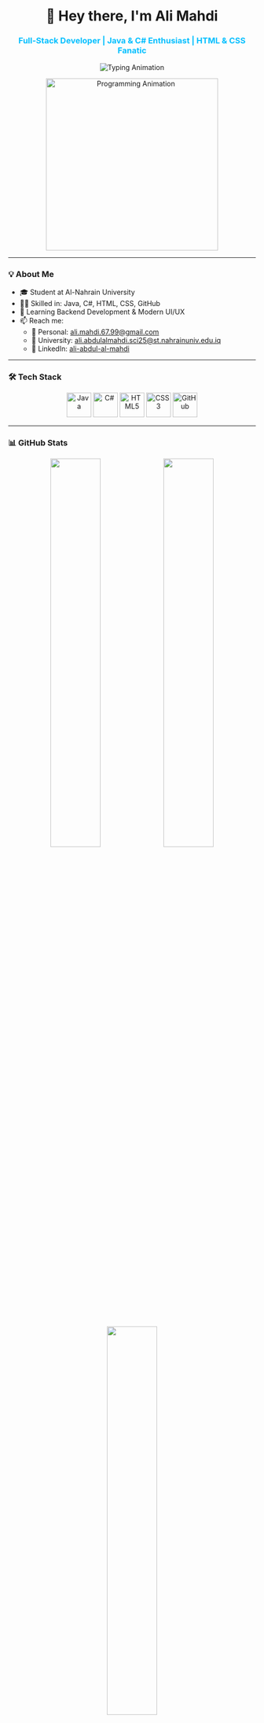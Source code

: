 <h1 align="center">👋 Hey there, I'm Ali Mahdi</h1>
<h3 align="center" style="font-weight:700;color:#00bfff;">
  Full-Stack Developer | Java & C# Enthusiast | HTML & CSS Fanatic
</h3>

<p align="center">
  <img src="https://readme-typing-svg.herokuapp.com?font=Fira+Code&size=30&color=00bfff&width=600&lines=Crafting+Quality+Code.;Building+Real+World+Apps.;Always+Learning+And+Improving." alt="Typing Animation" />
</p>

<p align="center">
  <img src="https://media.giphy.com/media/26gslXmhCqVj7D4u0/giphy.gif" alt="Programming Animation" width="350" />
</p>

---

### 💡 About Me

- 🎓 Student at Al-Nahrain University
- 👨‍💻 Skilled in: Java, C#, HTML, CSS, GitHub
- 🌱 Learning Backend Development & Modern UI/UX  
- 📫 Reach me:  
  - 📧 Personal: ali.mahdi.67.99@gmail.com  
  - 🏫 University: ali.abdulalmahdi.sci25@st.nahrainuniv.edu.iq  
  - 🔗 LinkedIn: [ali-abdul-al-mahdi](https://www.linkedin.com/in/ali-abdul-al-mahdi-a5b9a2354)

---

### 🛠️ Tech Stack

<p align="center">
  <img src="https://cdn.jsdelivr.net/gh/devicons/devicon/icons/java/java-original.svg" width="50" height="50" alt="Java"/>
  <img src="https://cdn.jsdelivr.net/gh/devicons/devicon/icons/csharp/csharp-original.svg" width="50" height="50" alt="C#"/>
  <img src="https://cdn.jsdelivr.net/gh/devicons/devicon/icons/html5/html5-original.svg" width="50" height="50" alt="HTML5"/>
  <img src="https://cdn.jsdelivr.net/gh/devicons/devicon/icons/css3/css3-original.svg" width="50" height="50" alt="CSS3"/>
  <img src="https://cdn.jsdelivr.net/gh/devicons/devicon/icons/github/github-original.svg" width="50" height="50" alt="GitHub"/>
</p>

---

### 📊 GitHub Stats

<div align="center">
  <img src="https://github-readme-stats.vercel.app/api?username=AliDev&show_icons=true&theme=dracula&count_private=true" width="45%" />
  <img src="https://github-readme-streak-stats.herokuapp.com/?user=AliDev&theme=dracula" width="45%" />
</div>

<div align="center" style="margin-top:10px;">
  <img src="https://github-readme-stats.vercel.app/api/top-langs/?username=AliDev&layout=compact&theme=dracula" width="45%" />
</div>

---

### 🐍 GitHub Contribution Snake (Dynamic)

<p align="center">
  <img src="https://github.com/AliDev/AliDev/blob/output/github-contribution-grid-snake.svg" alt="GitHub Snake"/>
</p>

# .github/workflows/snake.yml

name: Generate Snake Animation 🐍

on:
  schedule:
    - cron: "0 0 * * *"  # يوميًا
  workflow_dispatch:

jobs:
  generate:
    runs-on: ubuntu-latest
    steps:
      - name: Generate the snake animation
        uses: Platane/snk@v3
        with:
          github_user_name: AliDev
          outputs: |
            dist/github-contribution-grid-snake.svg
            dist/github-contribution-grid-snake-dark.svg?palette=github-dark

      - name: Push the changes
        uses: crazy-max/ghaction-github-pages@v3
        with:
          target_branch: output
          build_dir: dist
        env:
          GITHUB_TOKEN: ${{ secrets.GITHUB_TOKEN }}

